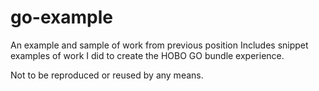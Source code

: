 # go-example
  An example and sample of work from previous position
  Includes snippet examples of work I did to create the HOBO GO bundle experience.


  Not to be reproduced or reused by any means.